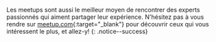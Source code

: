 Les meetups sont aussi le meilleur moyen de rencontrer des experts passionnés qui aiment partager leur expérience. N'hésitez pas à vous rendre sur [meetup.com](http://www.meetup.com){:target="_blank"} pour découvrir ceux qui vous intéressent le plus, et allez-y!
{: .notice--success}